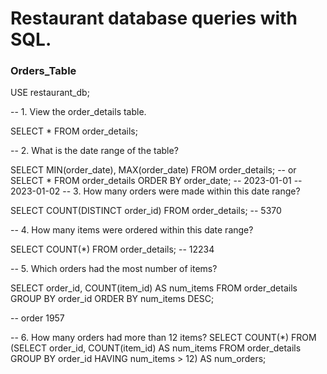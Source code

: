 # Restaurant database queries with SQL.

### Orders_Table 

USE restaurant_db;


-- 1. View the order_details table.

SELECT * FROM order_details;

-- 2. What is the date range of the table?

SELECT MIN(order_date), MAX(order_date) FROM order_details; 
-- or
SELECT * FROM order_details
ORDER BY order_date;
-- 2023-01-01 -- 2023-01-02
-- 3. How many orders were made within this date range?

SELECT COUNT(DISTINCT order_id) FROM order_details;
-- 5370

-- 4. How many items were ordered within this date range?

SELECT COUNT(*) FROM order_details;
-- 12234

-- 5. Which orders had the most number of items?

SELECT order_id, COUNT(item_id) AS num_items
FROM order_details
GROUP BY order_id
ORDER BY num_items DESC;

-- order 1957


-- 6. How many orders had more than 12 items?
SELECT COUNT(*) FROM
(SELECT order_id, COUNT(item_id) AS num_items
FROM order_details
GROUP BY order_id
HAVING num_items > 12) AS num_orders;

